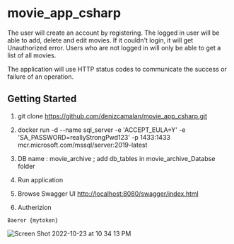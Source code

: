 # movie_app_csharp

The user will create an account by registering. The logged in user will be able to add, delete and edit movies. If it couldn't login, it will get Unauthorized error. Users who are not logged in will only be able to get a list of all movies.

The application will use HTTP status codes to communicate the success or failure of an operation.

## Getting Started

1. git clone https://github.com/denizcamalan/movie_app_csharp.git


2. docker run -d --name sql_server -e 'ACCEPT_EULA=Y' -e 'SA_PASSWORD=reallyStrongPwd123' -p 1433:1433 mcr.microsoft.com/mssql/server:2019-latest

3. DB name : movie_archive ; add db_tables in movie_archive_Databse folder

4. Run application

5.  Browse Swagger UI [http://localhost:8080/swagger/index.html](http://localhost:5240/swagger/index.html#/)

5. Autherizion
```
Baerer {mytoken}
``` 

![Screen Shot 2022-10-23 at 10 34 13 PM](https://user-images.githubusercontent.com/79871039/197587075-c435d8a9-24b6-4099-973b-98f9698d9c76.png)

